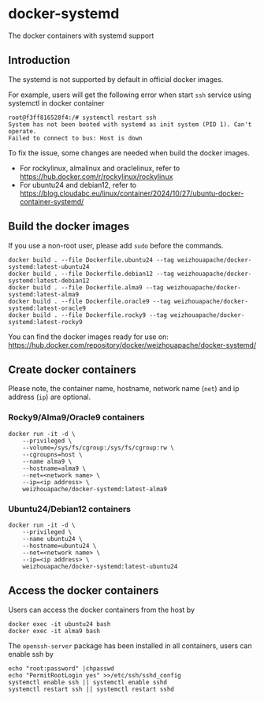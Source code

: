 # docker-systemd
The docker containers with systemd support

## Introduction

The systemd is not supported by default in official docker images.

For example, users will get the following error when start `ssh` service using systemctl in docker container
```
root@f3ff816528f4:/# systemctl restart ssh 
System has not been booted with systemd as init system (PID 1). Can't operate.
Failed to connect to bus: Host is down
```

To fix the issue, some changes are needed when build the docker images.
- For rockylinux, almalinux and oraclelinux, refer to https://hub.docker.com/r/rockylinux/rockylinux
- For ubuntu24 and debian12, refer to https://blog.cloudabc.eu/linux/container/2024/10/27/ubuntu-docker-container-systemd/

## Build the docker images

If you use a non-root user, please add `sudo` before the commands.
```
docker build . --file Dockerfile.ubuntu24 --tag weizhouapache/docker-systemd:latest-ubuntu24
docker build . --file Dockerfile.debian12 --tag weizhouapache/docker-systemd:latest-debian12
docker build . --file Dockerfile.alma9 --tag weizhouapache/docker-systemd:latest-alma9
docker build . --file Dockerfile.oracle9 --tag weizhouapache/docker-systemd:latest-oracle9
docker build . --file Dockerfile.rocky9 --tag weizhouapache/docker-systemd:latest-rocky9
```

You can find the docker images ready for use on:
https://hub.docker.com/repository/docker/weizhouapache/docker-systemd/

## Create docker containers

Please note, the container name, hostname, network name (`net`) and ip address (`ip`) are optional.

### Rocky9/Alma9/Oracle9 containers

    docker run -it -d \
        --privileged \
        --volume=/sys/fs/cgroup:/sys/fs/cgroup:rw \
        --cgroupns=host \
        --name alma9 \
        --hostname=alma9 \
        --net=<network name> \
        --ip=<ip address> \
        weizhouapache/docker-systemd:latest-alma9

### Ubuntu24/Debian12 containers

    docker run -it -d \
        --privileged \
        --name ubuntu24 \
        --hostname=ubuntu24 \
        --net=<network name> \
        --ip=<ip address> \
        weizhouapache/docker-systemd:latest-ubuntu24

## Access the docker containers

Users can access the docker containers from the host by
```
docker exec -it ubuntu24 bash
docker exec -it alma9 bash
```

The `openssh-server` package has been installed in all containers, users can enable ssh by
```
echo "root:password" |chpasswd
echo "PermitRootLogin yes" >>/etc/ssh/sshd_config
systemctl enable ssh || systemctl enable sshd
systemctl restart ssh || systemctl restart sshd
```
